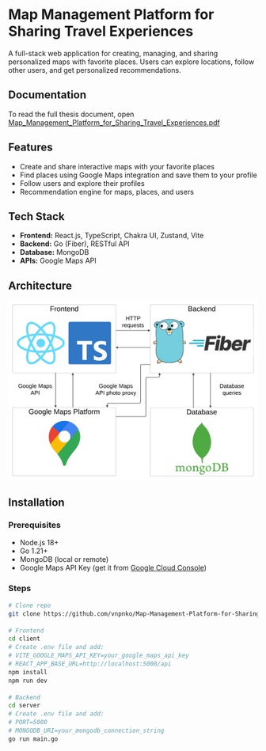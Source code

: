 # Map Management Platform for Sharing Travel Experiences

A full-stack web application for creating, managing, and sharing personalized maps with favorite places. Users can explore locations, follow other users, and get personalized recommendations.

## Documentation
To read the full thesis document, open [Map_Management_Platform_for_Sharing_Travel_Experiences.pdf](docs/Map_Management_Platform_for_Sharing_Travel_Experiences.pdf)

## Features
- Create and share interactive maps with your favorite places
- Find places using Google Maps integration and save them to your profile
- Follow users and explore their profiles 
- Recommendation engine for maps, places, and users

## Tech Stack
- **Frontend:** React.js, TypeScript, Chakra UI, Zustand, Vite
- **Backend:** Go (Fiber), RESTful API
- **Database:** MongoDB
- **APIs:** Google Maps API

##  Architecture
![Architecture diagram](docs/architecture_diagram.png)


## Installation
### Prerequisites
- Node.js 18+
- Go 1.21+
- MongoDB (local or remote)
- Google Maps API Key (get it from [Google Cloud Console](https://developers.google.com/maps))


### Steps
```bash
# Clone repo
git clone https://github.com/vnpnko/Map-Management-Platform-for-Sharing-Travel-Experiences.git

# Frontend
cd client
# Create .env file and add:
# VITE_GOOGLE_MAPS_API_KEY=your_google_maps_api_key
# REACT_APP_BASE_URL=http://localhost:5000/api
npm install
npm run dev

# Backend
cd server
# Create .env file and add:
# PORT=5000
# MONGODB_URI=your_mongodb_connection_string
go run main.go
